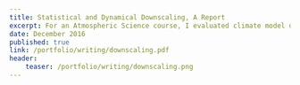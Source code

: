 ```yaml
---
title: Statistical and Dynamical Downscaling, A Report
excerpt: For an Atmospheric Science course, I evaluated climate model downscaling approaches.
date: December 2016
published: true
link: /portfolio/writing/downscaling.pdf
header: 
    teaser: /portfolio/writing/downscaling.png
---
```

